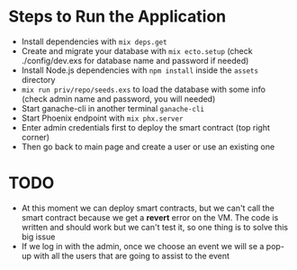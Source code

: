 # Steps to Run the Application
  * Install dependencies with `mix deps.get`
  * Create and migrate your database with `mix ecto.setup` (check ./config/dev.exs for database name and password if needed)
  * Install Node.js dependencies with `npm install` inside the `assets` directory
  * `mix run priv/repo/seeds.exs` to load the database with some info (check admin name and password, you will needed)
  * Start ganache-cli in another terminal `ganache-cli`
  * Start Phoenix endpoint with `mix phx.server`
  * Enter admin credentials first to deploy the smart contract (top right corner)
  * Then go back to main page and create a user or use an existing one

# TODO
  * At this moment we can deploy smart contracts, but we can't call the smart contract because we get a **revert** error on the VM. The code is written and should work but we can't test it, so one thing is to solve this big issue
  * If we log in with the admin, once we choose an event we will se a pop-up with all the users that are going to assist to the event
